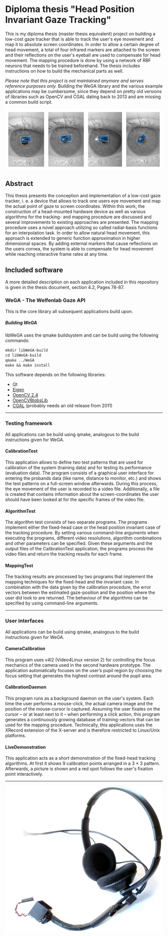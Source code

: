 # Diploma thesis "Head Position Invariant Gaze Tracking"
This is my diploma thesis (master thesis equivalent) project on building a low-cost gaze tracker that is able to track the user's eye movement and map it to absolute screen coordinates. In order to allow a certain degree of head movement, a total of four infrared markers are attached to the screen and their reflections on the user's eyeball are used to compensate for head movement. The mapping procedure is done by using a network of RBF neurons that needs to be trained beforehand. The thesis includes instructions on how to build the mechanical parts as well.

*Please note that this project is not maintained anymore and serves reference purposes only.*
Building the WeGA library and the various example applications may be cumbersome, since they depend on pretty old versions of libraries such as OpenCV and CGAL dating back to 2013 and are missing a common build script.

![Tracking example](images/reflectionvectors.jpg)

## Abstract
This thesis presents the conception and implementation of a low-cost gaze tracker, i. e. a device that allows to track one users eye movement and map the actual point of gaze to screen coordinates. Within this work, the construction of a head-mounted hardware device as well as various algorithms for the tracking- and mapping procedure are discussed and several improvements to existing approaches are presented. The mapping procedure uses a novel approach utilizing so called radial-basis functions for an interpolation task. In order to allow natural head movement, this approach is extended to generic function approximation in higher dimensional spaces. By adding external markers that cause reflections on the users cornea, the system is able to compensate for head movement while reaching interactive frame rates at any time.


## Included software
A more detailed description on each application included in this repository is given in the thesis document, section 4.2, Pages 78-87.

### WeGA - The Welfenlab Gaze API
This is the core library all subsequent applications build upon.

##### Building WeGA
libWeGA uses the qmake buildsystem and can be build using the following commands:
```shell
mkdir libWeGA-build
cd libWeGA-build
qmake ../WeGA
make && make install
```

This software depends on the following libraries:
- Qt
- [Eigen](http://eigen.tuxfamily.org/index.php?title=Main_Page)
- [OpenCV 2.4](https://opencv.org/opencv-2-4-8.html)
- [OpenCVBlobsLib](https://github.com/OpenCVBlobsLib/opencvblobslib)
- [CGAL](https://www.cgal.org/) (probably needs an old release from 2011)



_ _ _



### Testing framework
All applications can be build using qmake, analogous to the build instructions given for WeGA.

#### CalibrationTest 
This application allows to define two test patterns that are used for calibration of the system (training data) and for testing its performance (evaluation data). The program consists of a graphical user interface for entering the probands data (like name, distance to monitor, etc.) and shows the test patterns on a full-screen window afterwards. During this process, the eye movement of the user is recorded to a video file. Additionally, a file is created that contains information about the screen-coordinates the user should have been looked at for the specific frames of the video file.

#### AlgorithmTest
The algorithm test consists of two separate programs. The programs implement either the fixed-head case or the head position invariant case of the tracking procedure. By setting various command-line arguments when executing the programs, different video resolutions, algorithm combinations and other parameters can be specified. Given these arguments and the output files of the CalibrationTest application, the programs process the video files and return the tracking results for each frame.

#### MappingTest
The tracking results are processed by two programs that implement the mapping techniques for the fixed-head and the invariant case. In combination with the data given by the calibration procedure, the error vectors between the estimated gaze-position and the position where the user did look to are returned. The behaviour of the algorithms can be specified by using command-line arguments.

_ _ _



### User interfaces
All applications can be build using qmake, analogous to the build instructions given for WeGA.

#### CameraCalibration
This program uses v4l2 (Video4Linux version 2) for controlling the focus mechanics of the camera used in the second hardware prototype. The application automatically focuses on the user’s pupil region by choosing the focus setting that generates the highest contrast around the pupil area.

#### CalibrationDaemon
This program runs as a background daemon on the user's system. Each time the user performs a mouse-click, the actual camera image and the position of the mouse-cursor is captured. Assuming the user fixates on the cursor – or at least next to it – when performing a click action, this program generates a continuously growing database of training-vectors that can be used for the mapping procedure. Technically, this applications uses the XRecord extension of the X-server and is therefore restricted to Linux/Unix platforms.

#### LiveDemonstration
This application acts as a short demonstration of the fixed-head tracking algorithms. At first it shows 9 calibration points arranged in a 3 × 3 pattern. Afterwards, a picture is shown and a red spot follows the user's fixation point interactively.

- - -

![Tracking example](images/prototype_second.jpg)